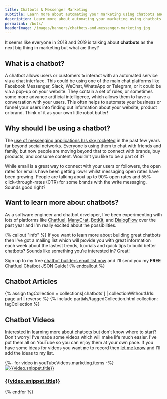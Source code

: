 ```yaml
---
title: Chatbots & Messenger Marketing
subtitle: Learn more about automating your marketing using chatbots and Facebook Messenger
description: Learn more about automating your marketing using chatbots and Facebook Messenger.
permalink: /bots/
headerImage: /images/banners/chatbots-and-messenger-marketing.jpg
---
```


It seems like everyone in 2018 and 2019 is talking about **chatbots** as the next big thing in marketing but what are they?

## What is a chatbot?

A chatbot allows users or customers to interact with an automated service via a chat interface. This could be using one of the main chat platforms like Facebook Messenger, Slack, WeChat, WhatsApp or Telegram, or it could be via a pop-up on your website. They contain a set of rules, or sometimes some more advance artificial intelligence, which allows them to have a conversation with your users. This often helps to automate your business or funnel your users into finding out information about your website, product or brand. Think of it as your own little robot butler!

## Why should I be using a chatbot?

The [use of messenging applications has sky rocketed](https://www.businessinsider.com/the-messaging-app-report-2015-11) in the past few years far beyond social networks. Everyone is using them to chat with friends and family, but now people are moving beyond that to connect with brands, buy products, and consume content. Wouldn't you like to be a part of it?

While email is a great way to connect with your users or followers, the open rates for emails have been getting lower whilst messaging open rates have been growing. People are talking about up to 90% open rates and 55% click-through-rates (CTR) for some brands with the write messaging. Sounds good right?

## Want to learn more about chatbots?

As a software engineer and chatbot developer, I've been experimenting with lots of platforms like [Chatfuel](https://chatfuel.com), [ManyChat](https://manychat.com/), [BotKit](https://botkit.ai/), and [DialogFlow](https://dialogflow.com/) over the past year and I'm really excited about the possibilities.

{% callout "info" %}
If you want to learn more about building great chatbots then I've got a mailing list which will provide you with great information each week about the lastest trends, tutorials and quick tips to build better chatbots? Sounds like something you're interested in? Great!

Sign up to my free [chatbot builders email list now](/bots/sign-up-bot-building-for-beginners/?signup=chatbot-page) and I'll send you my **FREE** Chatfuel Chatbot JSON Guide!
{% endcallout %}

## Chatbot Articles

{% assign tagCollection = collections['chatbots'] | collectionWithoutUrls: page.url | reverse %}
{% include partials/taggedCollection.html collection: tagCollection %}

## Chatbot Videos

Interested in learning more about chatbots but don't know where to start? Don't worry! I've made some videos which will make life much easier. I've put them all on YouTube so you can enjoy them at your own pace. If you have some ideas for videos you want me to record then [let me know](/contact/) and I'll add the ideas to my list.

<div class="flex flex-col sm:flex-row flex-wrap justify-center w-full prose prose-sm max-w-full">
{%- for video in youTubeVideos.marketing.items -%}
<article class="w-full md:w-1/2 px-2 py-2 text-center">
    <a href="https://www.youtube.com/watch?v={{video.snippet.resourceId.videoId}}" class="" target="_blank" rel="noreferrer">
      <img src="{{video.snippet.thumbnails.high.url}}" alt="{{video.snippet.title}}" class="object-cover rounded-sm shadow-lg mt-2 mb-2"/>
      <h3 class="text-sm">{{video.snippet.title}}</h3>
    </a>
</article>
{% endfor %}
</div>